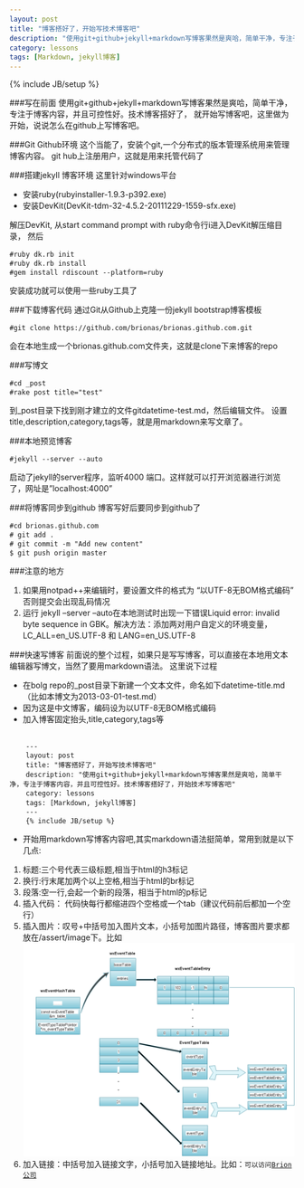 ```yaml
---
layout: post
title: "博客搭好了，开始写技术博客吧"
description: "使用git+github+jekyll+markdown写博客果然是爽哈，简单干净，专注于博客内容，并且可控性好。技术博客搭好了，开始技术写博客吧"
category: lessons
tags: [Markdown, jekyll博客]
---
```

{% include JB/setup %}

###写在前面
使用git+github+jekyll+markdown写博客果然是爽哈，简单干净，专注于博客内容，并且可控性好。技术博客搭好了，
就开始写博客吧，这里做为开始，说说怎么在github上写博客吧。

###Git Github环境
这个当能了，安装个git,一个分布式的版本管理系统用来管理博客内容。
git hub上注册用户，这就是用来托管代码了

###搭建jekyll 博客环境
这里针对windows平台

* 安装ruby(rubyinstaller-1.9.3-p392.exe) 
* 安装DevKit(DevKit-tdm-32-4.5.2-20111229-1559-sfx.exe)

解压DevKit, 从start command prompt with ruby命令行i进入DevKit解压缩目录， 然后

    #ruby dk.rb init
    #ruby dk.rb install
    #gem install rdiscount --platform=ruby
    
安装成功就可以使用一些ruby工具了

###下载博客代码
通过Git从Github上克隆一份jekyll bootstrap博客模板

    #git clone https://github.com/brionas/brionas.github.com.git

会在本地生成一个brionas.github.com文件夹，这就是clone下来博客的repo

###写博文 

    #cd _post
    #rake post title="test"
    
到_post目录下找到刚才建立的文件gitdatetime-test.md，然后编辑文件。
设置title,description,category,tags等，就是用markdown来写文章了。

###本地预览博客

    #jekyll --server --auto

启动了jekyll的server程序，监听4000 端口。这样就可以打开浏览器进行浏览了，网址是”localhost:4000”


###将博客同步到github
博客写好后要同步到github了

    #cd brionas.github.com
    # git add .
    # git commit -m "Add new content" 
    $ git push origin master

###注意的地方
1. 如果用notpad++来编辑时，要设置文件的格式为 “以UTF-8无BOM格式编码” 否则提交会出现乱码情况
2. 运行 jekyll –server –auto在本地测试时出现一下错误Liquid error: invalid byte sequence in GBK。解决方法：添加两对用户自定义的环境变量，LC_ALL=en_US.UTF-8 和 LANG=en_US.UTF-8


###快速写博客
前面说的整个过程，如果只是写写博客，可以直接在本地用文本编辑器写博文，当然了要用markdown语法。
这里说下过程

* 在bolg repo的_post目录下新建一个文本文件，命名如下datetime-title.md（比如本博文为2013-03-01-test.md）
* 因为这是中文博客，编码设为以UTF-8无BOM格式编码
* 加入博客固定抬头,title,category,tags等

<pre><code>
    ---
    layout: post
    title: "博客搭好了，开始写技术博客吧"
    description: "使用git+github+jekyll+markdown写博客果然是爽哈，简单干净，专注于博客内容，并且可控性好。技术博客搭好了，开始技术写博客吧"
    category: lessons
    tags: [Markdown, jekyll博客]
    ---
    {% include JB/setup %}
</code></pre>



* 开始用markdown写博客内容吧,其实markdown语法挺简单，常用到就是以下几点:

1. 标题:三个号代表三级标题,相当于html的h3标记
2. 换行:行末尾加两个以上空格,相当于html的br标记
3. 段落:空一行,会起一个新的段落，相当于html的p标记
4. 插入代码： 代码快每行都缩进四个空格或一个tab（建议代码前后都加一个空行）
5. 插入图片：叹号+中括号加入图片文本，小括号加图片路径，博客图片要求都放在/assert/image下。比如<code>![wxEventDS](/assets/image/wxeventds.png)</code>
6. 加入链接：中括号加入链接文字，小括号加入链接地址。比如：<code>可以访问[Brion公司](http://www.briontech.com)</code>






